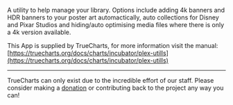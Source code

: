 A utility to help manage your library. Options include adding 4k banners and HDR banners to your poster art automactically, auto collections for Disney and Pixar Studios and hiding/auto optimising media files where there is only a 4k version available.

This App is supplied by TrueCharts, for more information visit the manual: [https://truecharts.org/docs/charts/incubator/plex-utills](https://truecharts.org/docs/charts/incubator/plex-utills)

---

TrueCharts can only exist due to the incredible effort of our staff.
Please consider making a [donation](https://truecharts.org/docs/about/sponsor) or contributing back to the project any way you can!
